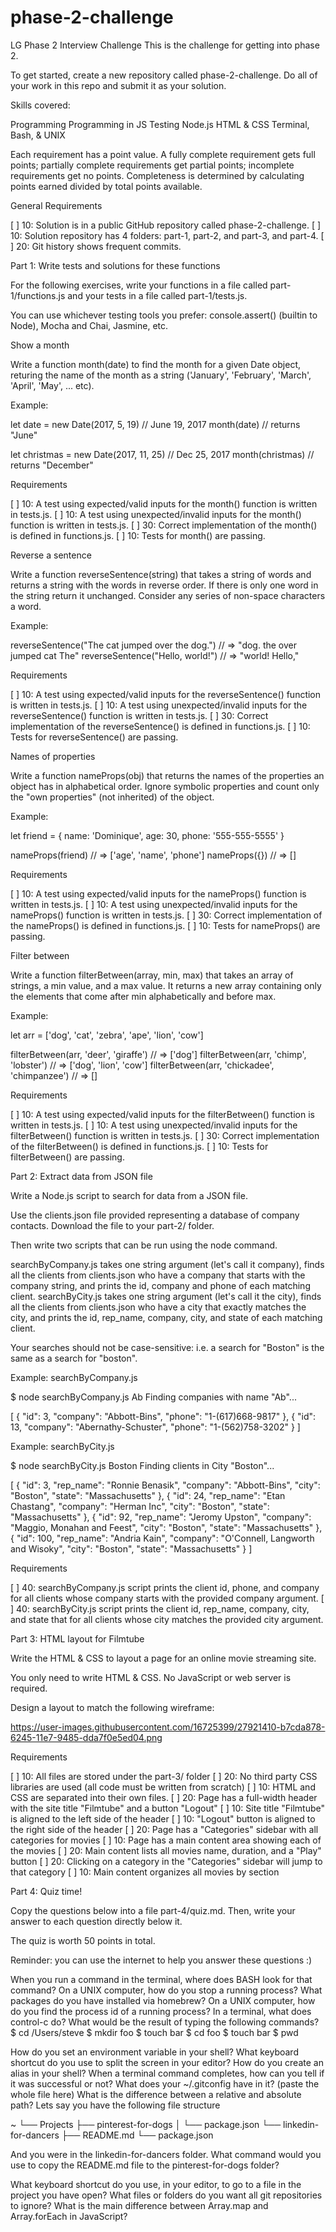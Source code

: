 # phase-2-challenge
LG Phase 2 Interview Challenge
This is the challenge for getting into phase 2.

To get started, create a new repository called phase-2-challenge. Do all of your work in this repo and submit it as your solution.

Skills covered:

Programming
Programming in JS
Testing
Node.js
HTML & CSS
Terminal, Bash, & UNIX

Each requirement has a point value. A fully complete requirement gets full points; partially complete requirements get partial points; incomplete requirements get no points. Completeness is determined by calculating points earned divided by total points available.

General Requirements

[ ] 10: Solution is in a public GitHub repository called phase-2-challenge.
[ ] 10: Solution repository has 4 folders: part-1, part-2, and part-3, and part-4.
[ ] 20: Git history shows frequent commits.

Part 1: Write tests and solutions for these functions

For the following exercises, write your functions in a file called part-1/functions.js and your tests in a file called part-1/tests.js.

You can use whichever testing tools you prefer: console.assert() (builtin to Node), Mocha and Chai, Jasmine, etc.

Show a month

Write a function month(date) to find the month for a given Date object, returing the name of the month as a string ('January', 'February', 'March', 'April', 'May', ... etc).

Example:

let date = new Date(2017, 5, 19) // June 19, 2017
month(date) // returns "June"

let christmas = new Date(2017, 11, 25) // Dec 25, 2017
month(christmas) // returns "December"

Requirements

[ ] 10: A test using expected/valid inputs for the month() function is written in tests.js.
[ ] 10: A test using unexpected/invalid inputs for the month() function is written in tests.js.
[ ] 30: Correct implementation of the month() is defined in functions.js.
[ ] 10: Tests for month() are passing.

Reverse a sentence

Write a function reverseSentence(string) that takes a string of words and returns a string with the words in reverse order. If there is only one word in the string return it unchanged. Consider any series of non-space characters a word.

Example:

reverseSentence("The cat jumped over the dog.") // => "dog. the over jumped cat The"
reverseSentence("Hello, world!") // => "world! Hello,"

Requirements

[ ] 10: A test using expected/valid inputs for the reverseSentence() function is written in tests.js.
[ ] 10: A test using unexpected/invalid inputs for the reverseSentence() function is written in tests.js.
[ ] 30: Correct implementation of the reverseSentence() is defined in functions.js.
[ ] 10: Tests for reverseSentence() are passing.

Names of properties

Write a function nameProps(obj) that returns the names of the properties an object has in alphabetical order. Ignore symbolic properties and count only the "own properties" (not inherited) of the object.

Example:

let friend = {
name: 'Dominique',
age: 30,
phone: '555-555-5555'
}

nameProps(friend) // => ['age', 'name', 'phone']
nameProps({}) // => []

Requirements

[ ] 10: A test using expected/valid inputs for the nameProps() function is written in tests.js.
[ ] 10: A test using unexpected/invalid inputs for the nameProps() function is written in tests.js.
[ ] 30: Correct implementation of the nameProps() is defined in functions.js.
[ ] 10: Tests for nameProps() are passing.

Filter between

Write a function filterBetween(array, min, max) that takes an array of strings, a min value, and a max value. It returns a new array containing only the elements that come after min alphabetically and before max.

Example:

let arr = ['dog', 'cat', 'zebra', 'ape', 'lion', 'cow']

filterBetween(arr, 'deer', 'giraffe') // => ['dog']
filterBetween(arr, 'chimp', 'lobster') // => ['dog', 'lion', 'cow']
filterBetween(arr, 'chickadee', 'chimpanzee') // => []

Requirements

[ ] 10: A test using expected/valid inputs for the filterBetween() function is written in tests.js.
[ ] 10: A test using unexpected/invalid inputs for the filterBetween() function is written in tests.js.
[ ] 30: Correct implementation of the filterBetween() is defined in functions.js.
[ ] 10: Tests for filterBetween() are passing.

Part 2: Extract data from JSON file

Write a Node.js script to search for data from a JSON file.

Use the clients.json file provided representing a database of company contacts. Download the file to your part-2/ folder.

Then write two scripts that can be run using the node command.

searchByCompany.js takes one string argument (let's call it company), finds all the clients from clients.json who have a company that starts with the company string, and prints the id, company and phone of each matching client.
searchByCity.js takes one string argument (let's call it the city), finds all the clients from clients.json who have a city that exactly matches the city, and prints the id, rep_name, company, city, and state of each matching client.

Your searches should not be case-sensitive: i.e. a search for "Boston" is the same as a search for "boston".

Example: searchByCompany.js

$ node searchByCompany.js Ab
Finding companies with name "Ab"...

[
{
"id": 3,
"company": "Abbott-Bins",
"phone": "1-(617)668-9817"
},
{
"id": 13,
"company": "Abernathy-Schuster",
"phone": "1-(562)758-3202"
}
]

Example: searchByCity.js

$ node searchByCity.js Boston
Finding clients in City "Boston"...

[
{
"id": 3,
"rep_name": "Ronnie Benasik",
"company": "Abbott-Bins",
"city": "Boston",
"state": "Massachusetts"
},
{
"id": 24,
"rep_name": "Etan Chastang",
"company": "Herman Inc",
"city": "Boston",
"state": "Massachusetts"
},
{
"id": 92,
"rep_name": "Jeromy Upston",
"company": "Maggio, Monahan and Feest",
"city": "Boston",
"state": "Massachusetts"
},
{
"id": 100,
"rep_name": "Andria Kain",
"company": "O'Connell, Langworth and Wisoky",
"city": "Boston",
"state": "Massachusetts"
}
]

Requirements

[ ] 40: searchByCompany.js script prints the client  id, phone, and company for all clients whose company starts with the provided company argument.
[ ] 40: searchByCity.js script prints the client id, rep_name, company, city, and state that for all clients whose city matches the provided city argument.

Part 3: HTML layout for Filmtube

Write the HTML & CSS to layout a page for an online movie streaming site.

You only need to write HTML & CSS. No JavaScript or web server is required.

Design a layout to match the following wireframe:

https://user-images.githubusercontent.com/16725399/27921410-b7cda878-6245-11e7-9485-dda7f0e5ed04.png


Requirements

[ ] 10: All files are stored under the part-3/ folder
[ ] 20: No third party CSS libraries are used (all code must be written from scratch)
[ ] 10: HTML and CSS are separated into their own files.
[ ] 20: Page has a full-width header with the site title "Filmtube" and a button "Logout"
[ ] 10: Site title "Filmtube" is aligned to the left side of the header
[ ] 10: "Logout" button is aligned to the right side of the header
[ ] 20: Page has a "Categories" sidebar with all categories for movies
[ ] 10: Page has a main content area showing each of the movies
[ ] 20: Main content lists all movies name, duration, and a "Play" button
[ ] 20: Clicking on a category in the "Categories" sidebar will jump to that category
[ ] 10: Main content organizes all movies by section

Part 4: Quiz time!

Copy the questions below into a file part-4/quiz.md. Then, write your answer to each question directly below it.

The quiz is worth 50 points in total.

Reminder: you can use the internet to help you answer these questions :)

When you run a command in the terminal, where does BASH look for that command?
On a UNIX computer, how do you stop a running process?
What packages do you have installed via homebrew?
On a UNIX computer, how do you find the process id of a running process?
In a terminal, what does control-c do?
What would be the result of typing the following commands?
$ cd /Users/steve
$ mkdir foo
$ touch bar
$ cd foo
$ touch bar
$ pwd

How do you set an environment variable in your shell?
What keyboard shortcut do you use to split the screen in your editor?
How do you create an alias in your shell?
When a terminal command completes, how can you tell if it was successful or not?
What does your ~/.gitconfig have in it? (paste the whole file here)
What is the difference between a relative and absolute path?
Lets say you have the following file structure

~
└── Projects
├── pinterest-for-dogs
│   └── package.json
└── linkedin-for-dancers
├── README.md
└── package.json

And you were in the linkedin-for-dancers folder. What command would you use to copy the README.md file to the pinterest-for-dogs folder?

What keyboard shortcut do you use, in your editor, to go to a file in the project you have open?
What files or folders do you want all git repositories to ignore?
What is the main difference between Array.map and Array.forEach in JavaScript?
